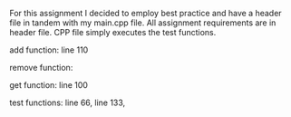 For this assignment I decided to employ best practice and have a header file in tandem with my main.cpp file.
All assignment requirements are in header file. CPP file simply executes the test functions.

add function: line 110

remove function:

get function: line 100

test functions: line 66, line 133,